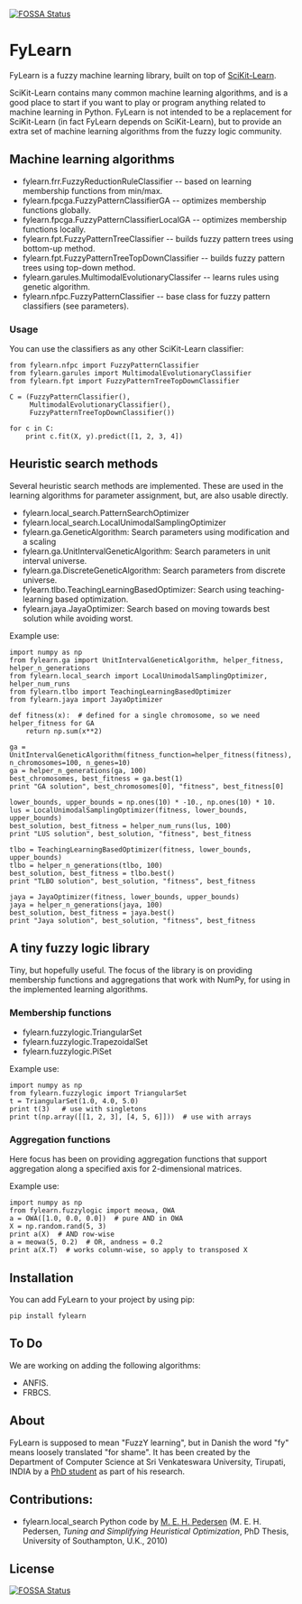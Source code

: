 [![FOSSA Status](https://app.fossa.io/api/projects/git%2Bgithub.com%2Fsorend%2Ffylearn.svg?type=shield)](https://app.fossa.io/projects/git%2Bgithub.com%2Fsorend%2Ffylearn?ref=badge_shield)


FyLearn
=======

FyLearn is a fuzzy machine learning library, built on top of [SciKit-Learn](http://scikit-learn.org/).

SciKit-Learn contains many common machine learning algorithms, and is a good place to start if you want to play or program anything related to machine learning in Python. FyLearn is not intended to be a replacement for SciKit-Learn (in fact FyLearn depends on SciKit-Learn), but to provide an extra set of machine learning algorithms from the fuzzy logic community.

Machine learning algorithms
---------------------------

 - fylearn.frr.FuzzyReductionRuleClassifier -- based on learning membership functions from min/max.
 - fylearn.fpcga.FuzzyPatternClassifierGA -- optimizes membership functions globally.
 - fylearn.fpcga.FuzzyPatternClassifierLocalGA -- optimizes membership functions locally.
 - fylearn.fpt.FuzzyPatternTreeClassifier -- builds fuzzy pattern trees using bottom-up method.
 - fylearn.fpt.FuzzyPatternTreeTopDownClassifier -- builds fuzzy pattern trees using top-down method.
 - fylearn.garules.MultimodalEvolutionaryClassifer -- learns rules using genetic algorithm.
 - fylearn.nfpc.FuzzyPatternClassifier -- base class for fuzzy pattern classifiers (see parameters).


### Usage

You can use the classifiers as any other SciKit-Learn classifier:

    from fylearn.nfpc import FuzzyPatternClassifier
    from fylearn.garules import MultimodalEvolutionaryClassifier
    from fylearn.fpt import FuzzyPatternTreeTopDownClassifier

    C = (FuzzyPatternClassifier(),
         MultimodalEvolutionaryClassifier(),
         FuzzyPatternTreeTopDownClassifier())

    for c in C:
        print c.fit(X, y).predict([1, 2, 3, 4])

Heuristic search methods
------------------------

Several heuristic search methods are implemented. These are used in the learning algorithms
for parameter assignment, but, are also usable directly.

 - fylearn.local_search.PatternSearchOptimizer
 - fylearn.local_search.LocalUnimodalSamplingOptimizer
 - fylearn.ga.GeneticAlgorithm: Search parameters using modification and a scaling
 - fylearn.ga.UnitIntervalGeneticAlgorithm: Search parameters in unit interval universe.
 - fylearn.ga.DiscreteGeneticAlgorithm: Search parameters from discrete universe.
 - fylearn.tlbo.TeachingLearningBasedOptimizer: Search using teaching-learning based optimization.
 - fylearn.jaya.JayaOptimizer: Search based on moving towards best solution while avoiding worst.

Example use:

    import numpy as np
    from fylearn.ga import UnitIntervalGeneticAlgorithm, helper_fitness, helper_n_generations
    from fylearn.local_search import LocalUnimodalSamplingOptimizer, helper_num_runs
    from fylearn.tlbo import TeachingLearningBasedOptimizer
    from fylearn.jaya import JayaOptimizer

    def fitness(x):  # defined for a single chromosome, so we need helper_fitness for GA
        return np.sum(x**2)

    ga = UnitIntervalGeneticAlgorithm(fitness_function=helper_fitness(fitness), n_chromosomes=100, n_genes=10)
    ga = helper_n_generations(ga, 100)
    best_chromosomes, best_fitness = ga.best(1)
    print "GA solution", best_chromosomes[0], "fitness", best_fitness[0]

    lower_bounds, upper_bounds = np.ones(10) * -10., np.ones(10) * 10.
    lus = LocalUnimodalSamplingOptimizer(fitness, lower_bounds, upper_bounds)
    best_solution, best_fitness = helper_num_runs(lus, 100)
    print "LUS solution", best_solution, "fitness", best_fitness

    tlbo = TeachingLearningBasedOptimizer(fitness, lower_bounds, upper_bounds)
    tlbo = helper_n_generations(tlbo, 100)
    best_solution, best_fitness = tlbo.best()
    print "TLBO solution", best_solution, "fitness", best_fitness
    
    jaya = JayaOptimizer(fitness, lower_bounds, upper_bounds)
    jaya = helper_n_generations(jaya, 100)
    best_solution, best_fitness = jaya.best()
    print "Jaya solution", best_solution, "fitness", best_fitness

A tiny fuzzy logic library
--------------------------

Tiny, but hopefully useful. The focus of the library is on providing membership functions and aggregations that work with NumPy, for using in the implemented learning algorithms.

### Membership functions

 - fylearn.fuzzylogic.TriangularSet
 - fylearn.fuzzylogic.TrapezoidalSet
 - fylearn.fuzzylogic.PiSet
 
Example use:

    import numpy as np
    from fylearn.fuzzylogic import TriangularSet
    t = TriangularSet(1.0, 4.0, 5.0)
    print t(3)   # use with singletons
    print t(np.array([[1, 2, 3], [4, 5, 6]]))  # use with arrays

### Aggregation functions

Here focus has been on providing aggregation functions that support aggregation along a specified axis for 2-dimensional matrices.

Example use:

    import numpy as np
    from fylearn.fuzzylogic import meowa, OWA
    a = OWA([1.0, 0.0, 0.0])  # pure AND in OWA
    X = np.random.rand(5, 3)
    print a(X)  # AND row-wise
    a = meowa(5, 0.2)  # OR, andness = 0.2
    print a(X.T)  # works column-wise, so apply to transposed X

Installation
------------

You can add FyLearn to your project by using pip:

    pip install fylearn

To Do
-----

We are working on adding the following algorithms:

 - ANFIS.
 - FRBCS.

About
-----

FyLearn is supposed to mean "FuzzY learning", but in Danish the word "fy" means loosely translated "for shame". It has been created by the Department of Computer Science at Sri Venkateswara University, Tirupati, INDIA by a [PhD student](http://www.cs.svuni.in/~sorend/) as part of his research.

Contributions:
--------------

 - fylearn.local_search Python code by [M. E. H. Pedersen](http://hvass-labs.org/) (M. E. H. Pedersen, *Tuning and Simplifying Heuristical Optimization*, PhD Thesis, University of Southampton, U.K., 2010)



## License
[![FOSSA Status](https://app.fossa.io/api/projects/git%2Bgithub.com%2Fsorend%2Ffylearn.svg?type=large)](https://app.fossa.io/projects/git%2Bgithub.com%2Fsorend%2Ffylearn?ref=badge_large)